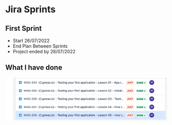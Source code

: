 

# Jira Sprints
## First Sprint
* Start 26/07/2022  
* End Plan Between Sprints
* Project ended by 28/07/2022


## What I have done
![Begin Banner](fullSprint.png)

